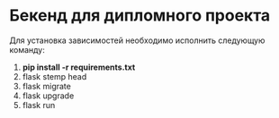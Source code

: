 # Бекенд для дипломного проекта

Для установка зависимостей необходимо исполнить следующую команду:
1. **pip install -r requirements.txt**
2. flask stemp head
3. flask migrate
4. flask upgrade
5. flask run